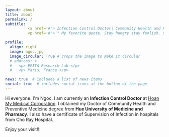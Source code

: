 ```yaml
---
layout: about
title: about
permalink: /
subtitle: 
          <a href='#'> Infection Control Doctor| Community Health and Preventive Medicine Doctor. </a> 
          <p href='#'> " My favorite quote. Stay hungry stay foolish. Steve Jobs" </p> 

profile:
  align: right
  image: ngoc.jpg
  image_circular: True # crops the image to make it circular
  # address: >
  #   <p> EPITA Research Lab </p>
  #   <p> Paris, France </p>

news: true  # includes a list of news items
social: true  # includes social icons at the bottom of the page
---
```


Hi everyone. I'm Ngoc. I am currently an <b>Infection Control Doctor</b> at [Hoan My Medical Corporation](https://www.hoanmysaigon.com/).
I obtained my Doctor of Community Health and Preventive Medicine degree from <b>Hue University of Medicine and Pharmacy</b>. I also have a certificate of Supervision of Infection in hospitals from Cho Ray Hospital.

Enjoy your visit!!!

<!-- My primary research interests are computer vision and artificial intelligent. 
I'm working in the intersection of medical imaging, remote sensing, computer vision and machine learning. 
In particular, I am interested in learning topological/geometric representations for deep image understanding, learning with imperfect data and experiencing with transformer-based models. -->

<!-- This is random code. Change.
Write your biography here. Tell the world about yourself. Link to your favorite [subreddit](http://reddit.com). You can put a picture in, too. The code is already in, just name your picture `prof_pic.jpg` and put it in the `img/` folder.

Put your address / P.O. box / other info right below your picture. You can also disable any these elements by editing `profile` property of the YAML header of your `_pages/about.md`. Edit `_bibliography/papers.bib` and Jekyll will render your [publications page](/al-folio/publications/) automatically.

Link to your social media connections, too. This theme is set up to use [Font Awesome icons](http://fortawesome.github.io/Font-Awesome/) and [Academicons](https://jpswalsh.github.io/academicons/), like the ones below. Add your Facebook, Twitter, LinkedIn, Google Scholar, or just disable all of them. -->
